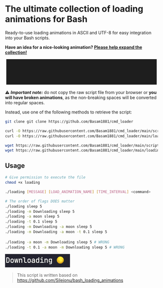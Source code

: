 # The ultimate collection of loading animations for Bash
Ready-to-use loading animations in ASCII and UTF-8 for easy integration into your Bash scripts.

**Have an idea for a nice-looking animation? [Please help expand the collection!](https://github.com/Silejonu/bash_loading_animations/issues/new?assignees=Silejonu&labels=enhancement&template=submit-an-animation.yml&title=%5BNew+animation%5D+)**

<div align="center">

![](demo.gif)

</div>

⚠ ***Important note:*** do not copy the raw script file from your browser or **you will have broken animations**, as the non-breaking spaces will be converted into regular spaces.

Instead, use one of the following methods to retrieve the script:
```bash
git clone git clone https://github.com/Basam1881/cmd_loader
```
```bash
curl -O https://raw.githubusercontent.com/Basam1881/cmd_loader/main/scripts/loading.sh
curl -O https://raw.githubusercontent.com/Basam1881/cmd_loader/main/loading
```
```bash
wget https://raw.githubusercontent.com/Basam1881/cmd_loader/main/scripts/loading.sh
wget https://raw.githubusercontent.com/Basam1881/cmd_loader/main/loading
```


## Usage


```bash
# Give permission to execute the file
chmod +x loading
```
```bash
./loading [MESSAGE] [LOAD_ANIMATION_NAME] [TIME_INTERVAL] <command>
```
```bash
# The order of flags DOES matter
./loading sleep 5
./loading -m Downloading sleep 5
./loading -a moon sleep 5
./loading -t 0.1 sleep 5
./loading -m Downloading -a moon sleep 5
./loading -m Downloading -a moon -t 0.1 sleep 5

./loading -a moon -m Downloading sleep 5 # WRONG
./loading -t 0.1 -a moon -m Downloading sleep 5 # WRONG

```
<div align="left">

![](cmd.gif)

</div>

> This script is written based on https://github.com/Silejonu/bash_loading_animations